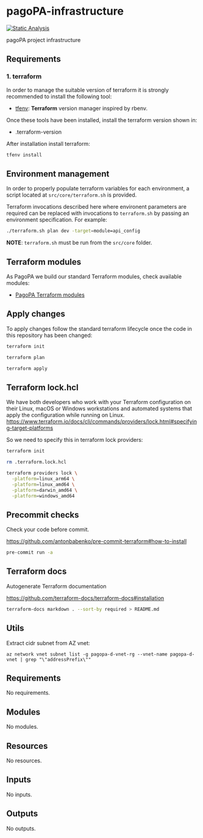 # pagoPA-infrastructure

[![Static Analysis](https://github.com/pagopa/pagopa-infra/actions/workflows/static_analysis.yml/badge.svg)](https://github.com/pagopa/pagopa-infra/actions/workflows/static_analysis.yml)

pagoPA project infrastructure

## Requirements

### 1. terraform

In order to manage the suitable version of terraform it is strongly recommended to install the following tool:

- [tfenv](https://github.com/tfutils/tfenv): **Terraform** version manager inspired by rbenv.

Once these tools have been installed, install the terraform version shown in:

- .terraform-version

After installation install terraform:

```sh
tfenv install
```

## Environment management

In order to properly populate terraform variables for each environment, a script located at `src/core/terraform.sh` is provided.

Terraform invocations described here where environent parameters are required can be replaced with invocations to `terraform.sh` by passing an environment specification. For example:

```sh
./terraform.sh plan dev -target=module=api_config
```

**NOTE**: `terraform.sh` must be run from the `src/core` folder.

## Terraform modules

As PagoPA we build our standard Terraform modules, check available modules:

- [PagoPA Terraform modules](https://github.com/search?q=topic%3Aterraform-modules+org%3Apagopa&type=repositories)

## Apply changes

To apply changes follow the standard terraform lifecycle once the code in this repository has been changed:

```sh
terraform init

terraform plan

terraform apply
```

## Terraform lock.hcl

We have both developers who work with your Terraform configuration on their Linux, macOS or Windows workstations and automated systems that apply the configuration while running on Linux.
<https://www.terraform.io/docs/cli/commands/providers/lock.html#specifying-target-platforms>

So we need to specify this in terraform lock providers:

```sh
terraform init

rm .terraform.lock.hcl

terraform providers lock \
  -platform=linux_arm64 \
  -platform=linux_amd64 \
  -platform=darwin_amd64 \
  -platform=windows_amd64
```

## Precommit checks

Check your code before commit.

<https://github.com/antonbabenko/pre-commit-terraform#how-to-install>

```sh
pre-commit run -a
```

## Terraform docs

Autogenerate Terraform documentation

<https://github.com/terraform-docs/terraform-docs#installation>

```sh
terraform-docs markdown . --sort-by required > README.md
```

## Utils

Extract cidr subnet from AZ vnet:

`az network vnet subnet list -g pagopa-d-vnet-rg --vnet-name pagopa-d-vnet | grep "\"addressPrefix\""`

<!-- markdownlint-disable -->
<!-- BEGINNING OF PRE-COMMIT-TERRAFORM DOCS HOOK -->
## Requirements

No requirements.

## Modules

No modules.

## Resources

No resources.

## Inputs

No inputs.

## Outputs

No outputs.
<!-- END OF PRE-COMMIT-TERRAFORM DOCS HOOK -->
